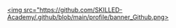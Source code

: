 <a href="https://stackoverflow.com/"><img src="https://github.com/SKILLED-Academy/.github/blob/main/profile/banner_Github.png></img></a>
